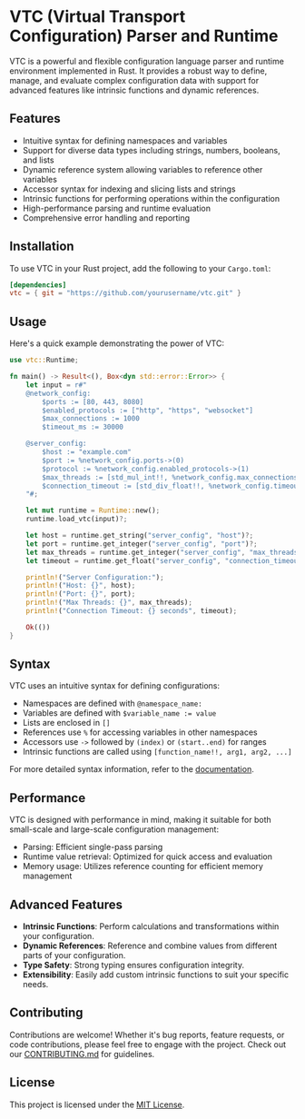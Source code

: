 # VTC (Virtual Transport Configuration) Parser and Runtime

VTC is a powerful and flexible configuration language parser and runtime environment implemented in Rust. It provides a robust way to define, manage, and evaluate complex configuration data with support for advanced features like intrinsic functions and dynamic references.

## Features

- Intuitive syntax for defining namespaces and variables
- Support for diverse data types including strings, numbers, booleans, and lists
- Dynamic reference system allowing variables to reference other variables
- Accessor syntax for indexing and slicing lists and strings
- Intrinsic functions for performing operations within the configuration
- High-performance parsing and runtime evaluation
- Comprehensive error handling and reporting

## Installation

To use VTC in your Rust project, add the following to your `Cargo.toml`:

```toml
[dependencies]
vtc = { git = "https://github.com/yourusername/vtc.git" }
```

## Usage

Here's a quick example demonstrating the power of VTC:

```rust
use vtc::Runtime;

fn main() -> Result<(), Box<dyn std::error::Error>> {
    let input = r#"
    @network_config:
        $ports := [80, 443, 8080]
        $enabled_protocols := ["http", "https", "websocket"]
        $max_connections := 1000
        $timeout_ms := 30000

    @server_config:
        $host := "example.com"
        $port := %network_config.ports->(0)
        $protocol := %network_config.enabled_protocols->(1)
        $max_threads := [std_mul_int!!, %network_config.max_connections, 2]
        $connection_timeout := [std_div_float!!, %network_config.timeout_ms, 1000.0]
    "#;

    let mut runtime = Runtime::new();
    runtime.load_vtc(input)?;

    let host = runtime.get_string("server_config", "host")?;
    let port = runtime.get_integer("server_config", "port")?;
    let max_threads = runtime.get_integer("server_config", "max_threads")?;
    let timeout = runtime.get_float("server_config", "connection_timeout")?;

    println!("Server Configuration:");
    println!("Host: {}", host);
    println!("Port: {}", port);
    println!("Max Threads: {}", max_threads);
    println!("Connection Timeout: {} seconds", timeout);

    Ok(())
}
```

## Syntax

VTC uses an intuitive syntax for defining configurations:

- Namespaces are defined with `@namespace_name:`
- Variables are defined with `$variable_name := value`
- Lists are enclosed in `[]`
- References use `%` for accessing variables in other namespaces
- Accessors use `->` followed by `(index)` or `(start..end)` for ranges
- Intrinsic functions are called using `[function_name!!, arg1, arg2, ...]`

For more detailed syntax information, refer to the [documentation](link_to_docs).

## Performance

VTC is designed with performance in mind, making it suitable for both small-scale and large-scale configuration management:

- Parsing: Efficient single-pass parsing
- Runtime value retrieval: Optimized for quick access and evaluation
- Memory usage: Utilizes reference counting for efficient memory management

## Advanced Features

- **Intrinsic Functions**: Perform calculations and transformations within your configuration.
- **Dynamic References**: Reference and combine values from different parts of your configuration.
- **Type Safety**: Strong typing ensures configuration integrity.
- **Extensibility**: Easily add custom intrinsic functions to suit your specific needs.

## Contributing

Contributions are welcome! Whether it's bug reports, feature requests, or code contributions, please feel free to engage with the project. Check out our [CONTRIBUTING.md](link_to_contributing) for guidelines.

## License

This project is licensed under the [MIT License](LICENSE).
